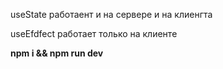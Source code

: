 useState работаент и на сервере и на клиенгта 

useEfdfect работает только на клиенте

**npm i && npm run dev**